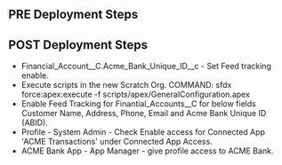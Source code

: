 ## PRE Deployment Steps


## POST Deployment Steps

- Financial_Account__C.Acme_Bank_Unique_ID__c - Set Feed tracking enable.
- Execute scripts in the new Scratch Org.
    COMMAND: sfdx force:apex:execute -f scripts/apex/GeneralConfiguration.apex
- Enable Feed Tracking for Finantial_Accounts__C for below fields
    Customer Name, Address, Phone, Email and Acme Bank Unique ID (ABID).
- Profile - System Admin - Check Enable access for Connected App 'ACME Transactions' under Connected App Access.
- ACME Bank App - App Manager - give profile access to ACME Bank.